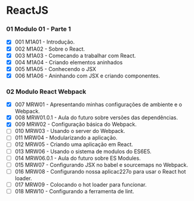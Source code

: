 # ReactJS

###  01 Modulo 01 - Parte 1

- [x] 001 M1A01 - Introdução.
- [x] 002 M1A02 - Sobre o React.
- [x] 003 M1A03 - Comecando a trabalhar com React.
- [x] 004 M1A04 - Criando elementos aninhados
- [x] 005 M1A05 - Conhecendo o JSX
- [x] 006 M1A06 - Aninhando com JSX e criando componentes.

###  02 Modulo React  Webpack

- [x] 007 MRW01 - Apresentando minhas configurações de ambiente e o Webpack.
- [x] 008 MRW01.0.1 - Aula do futuro sobre versões das dependências.
- [x] 009 MRW02 - Configuração básica do Webpack.
- [ ] 010 MRW03 - Usando o server do Webpack.
- [ ] 011 MRW04 - Modularizando a aplicação.
- [ ] 012 MRW05 - Criando uma aplicação em React.
- [ ] 013 MRW06 - Usando o sistema de modulos do ES6E5.
- [ ] 014 MRW06.0.1 - Aula do futuro sobre ES Modules.
- [ ] 015 MRW07 - Configurando JSX no babel e sourcemaps no Webpack.
- [ ] 016 MRW08 - Configurando nossa aplicac227o para usar o React hot loader.
- [ ] 017 MRW09 - Colocando o hot loader para funcionar.
- [ ] 018 MRW10 - Configurando a ferramenta de lint.
